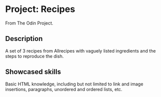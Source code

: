 # Project: Recipes

From The Odin Project.

## Description

A set of 3 recipes from Allrecipes with vaguely listed ingredients and the steps to reproduce the dish.

## Showcased skills

Basic HTML knowledge, including but not limited to link and image insertions, paragraphs, unordered and ordered lists, etc.